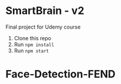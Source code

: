 # SmartBrain - v2
Final project for Udemy course

1. Clone this repo
2. Run `npm install`
3. Run `npm start`
# Face-Detection-FEND
